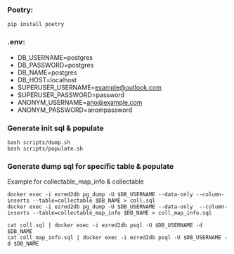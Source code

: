 ### Poetry:

`pip install poetry`

### .env:

- DB_USERNAME=postgres
- DB_PASSWORD=postgres
- DB_NAME=postgres
- DB_HOST=localhost
- SUPERUSER_USERNAME=example@outlook.com
- SUPERUSER_PASSWORD=password
- ANONYM_USERNAME=ano@example.com
- ANONYM_PASSWORD=anompassword

### Generate init sql & populate

```
bash scripts/dump.sh
bash scripts/populate.sh
```

### Generate dump sql for specific table & populate

Example for collectable_map_info & collectable
```
docker exec -i ezred2db pg_dump -U $DB_USERNAME --data-only --column-inserts --table=collectable $DB_NAME > coll.sql
docker exec -i ezred2db pg_dump -U $DB_USERNAME --data-only  --column-inserts --table=collectable_map_info $DB_NAME > coll_map_info.sql

cat coll.sql | docker exec -i ezred2db psql -U $DB_USERNAME -d $DB_NAME
cat coll_map_info.sql | docker exec -i ezred2db psql -U $DB_USERNAME -d $DB_NAME
```